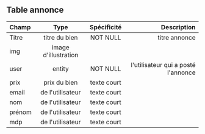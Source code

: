 ## Table annonce

| Champ | Type | Spécificité | Description |
| :--------------- |:---------------:|:---------------:| -----:|
| Titre | titre du bien | NOT NULL | titre annonce |
| img| image d'illustration |  |  | annonce |
| user | entity | NOT NULL | l'utilisateur qui a posté l'annonce |
| prix | prix du bien | texte court |  | annonce |
| email | de l'utilisateur | texte court |  | user |
| nom | de l'utilisateur | texte court |  | user |
| prénom | de l'utilisateur | texte court |  | user |
| mdp | de l'utilisateur | texte court |  | user |
